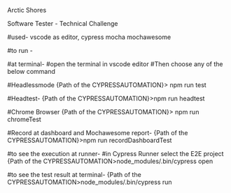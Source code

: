 Arctic Shores

Software Tester - Technical Challenge

#used- vscode as editor, cypress mocha mochawesome

#to run -

#at terminal-
#open the terminal in vscode editor #Then choose any of the below command

#Headlessmode
{Path of the CYPRESSAUTOMATION}> npm run test

#Headtest-
{Path of the CYPRESSAUTOMATION}>npm run headtest

#Chrome Browser {Path of the CYPRESSAUTOMATION}> npm run chromeTest

#Record at dashboard and Mochawesome report-
{Path of the CYPRESSAUTOMATION}>npm run recordDashboardTest

#to see the execution at runner- #in Cypress Runner select the E2E project {Path of the CYPRESSAUTOMATION>node_modules/.bin/cypress open

#to see the test result at terminal- {Path of the CYPRESSAUTOMATION>node_modules/.bin/cypress run
